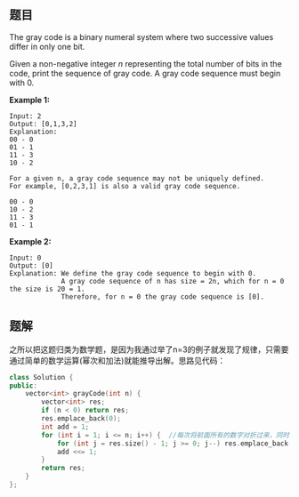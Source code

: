## 题目

The gray code is a binary numeral system where two successive values differ in only one bit.

Given a non-negative integer *n* representing the total number of bits in the code, print the sequence of gray code. A gray code sequence must begin with 0.

**Example 1:**

```
Input: 2
Output: [0,1,3,2]
Explanation:
00 - 0
01 - 1
11 - 3
10 - 2

For a given n, a gray code sequence may not be uniquely defined.
For example, [0,2,3,1] is also a valid gray code sequence.

00 - 0
10 - 2
11 - 3
01 - 1
```

**Example 2:**

```
Input: 0
Output: [0]
Explanation: We define the gray code sequence to begin with 0.
             A gray code sequence of n has size = 2n, which for n = 0 the size is 20 = 1.
             Therefore, for n = 0 the gray code sequence is [0].
```



## 题解

之所以把这题归类为数学题，是因为我通过举了n=3的例子就发现了规律，只需要通过简单的数学运算(幂次和加法)就能推导出解。思路见代码：

```c++
class Solution {
public:
    vector<int> grayCode(int n) {
        vector<int> res;
        if (n < 0) return res;
        res.emplace_back(0);
        int add = 1;
        for (int i = 1; i <= n; i++) {  //每次将前面所有的数字对折过来，同时每个数字都加上2的n-1次幂就行了
            for (int j = res.size() - 1; j >= 0; j--) res.emplace_back(add | res[j]);  //和 add + res[j] 效果一样，但位运算更快
            add <<= 1;
        }
        return res;
    }
};
```
